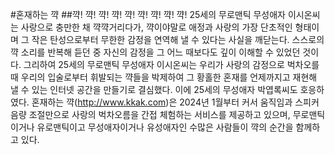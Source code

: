#혼재하는 꺅
##꺅! 꺅! 꺅! 꺅! 꺅! 꺅! 꺅! 꺅! 꺅!
25세의 무로맨틱 무성애자 이시온씨는 사랑으로 충만한 채 꺅꺅거리다가, 꺅이야말로 애정과 사랑의 가장 단초적인 형태이며 그 작은 탄성으로부터 무한한 감정을 연역해 낼 수 있다는 사실을 깨닫는다. 스스로의 꺅 소리를 반복해 듣던 중 자신의 감정을 그 어느 때보다도 깊이 이해할 수 있었던 것이다. 그리하여 25세의 무로맨틱 무성애자 이시온씨는 우리가 사랑의 감정으로 벅차오를 때 우리의 입술로부터 휘발되는 꺅들을 박제하여 그 황홀한 혼재를 언제까지고 재현해 낼 수 있는 인터넷 공간을 만들기로 결심했다. 이에 25세의 무성애자 박엽록씨도 호응하였다.
혼재하는 꺅(http://www.kkak.com)은 2024년 1월부터 커서 움직임과 스피커 음량 조절만으로 사랑의 벅차오름을 간접 체험하는 서비스를 제공하고 있으며, 무로맨틱이거나 유로맨틱이고 무성애자이거나 유성애자인 수많은 사람들이 꺅의 순간을 함께하고 있다.